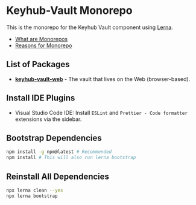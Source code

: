# Keyhub-Vault Monorepo

This is the monorepo for the Keyhub Vault component using [Lerna](https://lernajs.io/).

- [What are Monorepos](https://medium.com/@maoberlehner/monorepos-in-the-wild-33c6eb246cb9)
- [Reasons for Monorepo](https://hackernoon.com/one-vs-many-why-we-moved-from-multiple-git-repos-to-a-monorepo-and-how-we-set-it-up-f4abb0cfe469)

## List of Packages

- [**keyhub-vault-web**](packages/keyhub-vault-web) - The vault that lives on the Web (browser-based).

## Install IDE Plugins

- Visual Studio Code IDE: Install `ESLint` and `Prettier - Code formatter` extensions via the sidebar.

## Bootstrap Dependencies

```bash
npm install -g npm@latest # Recommended
npm install # This will also run lerna bootstrap
```

## Reinstall All Dependencies

```bash
npx lerna clean --yes
npx lerna bootstrap
```
